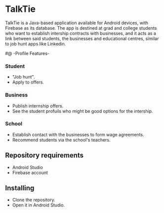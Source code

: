 # TalkTie

TalkTie is a Java-based application available for Android devices, with Firebase as its database.
The app is destined at grad and college students who want to establish intership contracts with businesses, 
and it acts as a link between said students, the businesses and educational centres, similar to job hunt apps like Linkedin.

#@ -Profile Features-

### **Student**
- "Job hunt".
- Apply to offers.

### **Business**
- Publish internship offers.
- See the student profuils who might be good options for the intership.

### **School** 
- Establish contact with the businesses to form wage agreements.
- Recommend students via the school's teachers.

## **Repository requirements**
- Android Studio
- Firebase account

## **Installing**
- Clone the repository.
- Open it in Android Studio.
